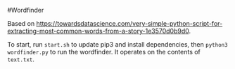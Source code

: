 #Wordfinder

Based on https://towardsdatascience.com/very-simple-python-script-for-extracting-most-common-words-from-a-story-1e3570d0b9d0.

To start, run `start.sh` to update pip3 and install dependencies, then `python3 wordfinder.py` to run the wordfinder. It operates on the contents of `text.txt`.
